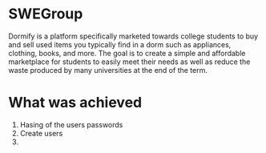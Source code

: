 # SWEGroup
Dormify is a platform specifically marketed towards college students to buy and sell used items you typically find in a dorm such as appliances, clothing, books, and more. The goal is to create a simple and affordable marketplace for students to easily meet their needs as well as reduce the waste produced by many universities at the end of the term.

# What was achieved

1. Hasing of the users passwords
2. Create users
3. 
